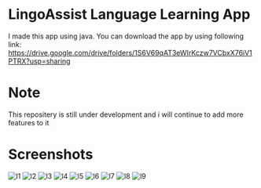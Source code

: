 # LingoAssist Language Learning App
I made this app using java. You can download the app by using following link: https://drive.google.com/drive/folders/1S6V69qAT3eWIrKczw7VCbxX76iV1PTRX?usp=sharing
# Note 
This repositery is still under development and i will continue to add more features to it
# Screenshots
![l1](https://user-images.githubusercontent.com/123807371/220657539-d68982ae-245c-44fc-aa30-0f1f98c8acd5.jpeg)
![l2](https://user-images.githubusercontent.com/123807371/220657623-2aa3a504-002f-4259-869c-ecde53082dbe.jpeg)
![l3](https://user-images.githubusercontent.com/123807371/220657646-fb91f7e0-afa9-48a2-b598-797de1f19529.jpeg)
![l4](https://user-images.githubusercontent.com/123807371/220657707-28d79dac-e827-4f06-92b0-c3417d039b08.jpeg)
![l5](https://user-images.githubusercontent.com/123807371/220657740-a5cb175b-e22e-4f9c-b46b-5576a56036bf.jpeg)
![l6](https://user-images.githubusercontent.com/123807371/220657858-675072fb-01be-487a-97fe-ae3a56428219.jpeg)
![l7](https://user-images.githubusercontent.com/123807371/220657907-ff3eb574-ab89-4c2d-944e-905d62195353.jpeg)
![l8](https://user-images.githubusercontent.com/123807371/220658521-f1e54552-0f6a-4e60-839f-b595f45da22a.jpeg)
![l9](https://user-images.githubusercontent.com/123807371/220659844-89a2387f-34b7-420c-97bd-a18e1c7f80e5.jpeg)


